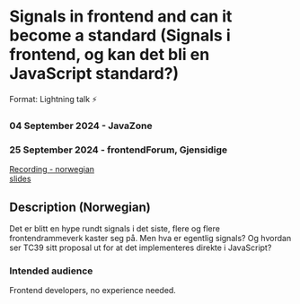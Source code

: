 # Signals in frontend and can it become a standard (Signals i frontend, og kan det bli en JavaScript standard?)
Format: Lightning talk ⚡

### 04 September 2024 - JavaZone
### 25 September 2024 - frontendForum, Gjensidige
[Recording - norwegian](https://vimeo.com/1006184282)  
[slides](https://gaute-talks.netlify.app/signals-in-frontend-and-can-it-become-a-standard/)  

## Description (Norwegian)
Det er blitt en hype rundt signals i det siste, flere og flere frontendrammeverk kaster seg på. Men hva er egentlig signals? Og hvordan ser TC39 sitt proposal ut for at det implementeres direkte i JavaScript?

### Intended audience
Frontend developers, no experience needed.
